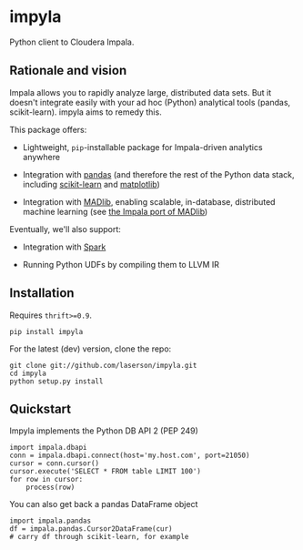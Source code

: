 # impyla

Python client to Cloudera Impala.


## Rationale and vision

Impala allows you to rapidly analyze large, distributed data sets.  But it
doesn't integrate easily with your ad hoc (Python) analytical tools (pandas,
scikit-learn).  impyla aims to remedy this.

This package offers:

* Lightweight, `pip`-installable package for Impala-driven analytics anywhere

* Integration with [pandas][1] (and therefore the rest of the Python data stack,
including [scikit-learn][2] and [matplotlib][3])

* Integration with [MADlib][4], enabling scalable, in-database, distributed
machine learning (see [the Impala port of MADlib][5])

Eventually, we'll also support:

* Integration with [Spark][6]

* Running Python UDFs by compiling them to LLVM IR


## Installation

Requires `thrift>=0.9`.

    pip install impyla

For the latest (dev) version, clone the repo:

    git clone git://github.com/laserson/impyla.git
    cd impyla
    python setup.py install


## Quickstart

Impyla implements the Python DB API 2 (PEP 249)

    import impala.dbapi
    conn = impala.dbapi.connect(host='my.host.com', port=21050)
    cursor = conn.cursor()
    cursor.execute('SELECT * FROM table LIMIT 100')
    for row in cursor:
        process(row)

You can also get back a pandas DataFrame object
    
    import impala.pandas
    df = impala.pandas.Cursor2DataFrame(cur)
    # carry df through scikit-learn, for example


[1]: http://pandas.pydata.org/
[2]: http://scikit-learn.org/
[3]: http://matplotlib.org/
[4]: http://madlib.net/
[5]: https://github.com/bitfort/madlibport
[6]: http://spark.incubator.apache.org/
